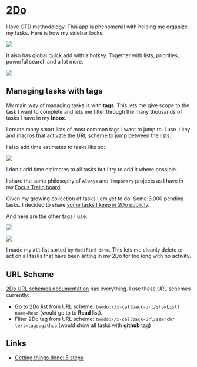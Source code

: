 # [2Do](https://www.2doapp.com/)
I love GTD methodology. This app is phenomenal with helping me organize my tasks. Here is how my sidebar looks:

![](https://i.imgur.com/lJHn8NK.png)

It also has global quick add with a hotkey. Together with lists, priorities, powerful search and a lot more.

![](https://i.imgur.com/b9lGFs0.png)

## Managing tasks with tags
My main way of managing tasks is with __tags__. This lets me give scope to the task I want to complete and lets me filter through the many thousands of tasks I have in my __Inbox__.

I create many smart lists of most common tags I want to jump to. I use `J` key and macros that activate the URL scheme to jump between the lists.

I also add time estimates to tasks like so:

![](https://i.imgur.com/9jh9RST.png)

I don't add time estimates to all tasks but I try to add it where possible.

I share the same philosophy of `Always` and `Temporary` projects as I have in my [Focus Trello board](../../focusing/focusing.md).

Given my growing collection of tasks I am yet to do. Some 3,000 pending tasks. I decided to share [some tasks I keep in 2Do publicly](../../other/2do-tasks.md).

And here are the other tags I use:

![](https://i.imgur.com/pH5spNb.png)

![](https://i.imgur.com/2GEskG2.png)

I made my `All` list sorted by `Modified date`. This lets me cleanly delete or act on all tasks that have been sitting in my 2Do for too long with no activity.

## URL Scheme
[2Do URL schemes documentation](https://www.2doapp.com/kb/article/url-schemes.html) has everything. I use these URL schemes currently:
- Go to 2Do list from URL scheme: `twodo://x-callback-url/showList?name=Read` (would go to to __Read__ list).
- Filter 2Do tag from URL scheme: `twodo://x-callback-url/search?text=tags:github` (would show all tasks with __github__ tag)

## Links
- [Getting things done: 5 steps](http://gettingthingsdone.com/fivesteps/)